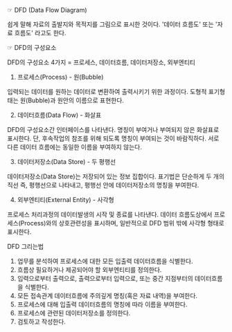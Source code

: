 <p align="center">
  
  ☞ DFD (Data Flow Diagram) <br>

쉽게 말해 자료의 출발지와 목적지를 그림으로 표시한 것이다.
'데이터 흐름도' 또는 '자료 흐름도' 라고도 한다.

  ☞ DFD의 구성요소 

DFD의 구성요소 4가지 = 프로세스, 데이터흐름, 데이터저장소, 외부엔티티

  
  
  1. 프로세스(Process) - 원(Bubble)

입력되는 데이터를 원하는 데이터로 변환하여 출력시키기 위한 과정이다.
도형적 표기형태는 원(Bubble)과 원안의 이름으로 표현한다.

  2. 데이터흐름(Data Flow) - 화살표

DFD의 구성요소간 인터페이스를 나타낸다.
명칭이 부여거나 부여되지 않은 화살표로 표시한다. 단, 후속작업의 참조를 위해 되도록 명칭이 부여되는 것이 바람직하다.
서로 다른 데이터 흐름에는 동일한 이름을 부여하지 않는다.

  3. 데이터저장소(Data Store) - 두 평행선 

데이터저장소(Data Store)는 저장되어 있는 정보 집합이다.
표기법은 단순하게 두 개의 직선 즉, 평행선으로 나타내고, 평행선 안에 데이터저장소의 명칭을 부여한다.

  4. 외부엔티티(External Entity) - 사각형

프로세스 처리과정의 데이터발생의 시작 및 종료를 나타낸다.
데이터 흐름도상에서 프로세스(Process)와의 상호관련성을 표시하며, 일반적으로 DFD 범위 밖에 사각형 형태로 표시한다.
 
  
  

  DFD 그리는법

1. 업무를 분석하여 프로세스에 대한 모든 입출력 데이터흐름을 식별한다. 
2. 흐름상 필요하거나 제공되어야 할 외부엔티티를 정의한다.
3. 입력으로부터 출력으로, 출력으로부터 입력으로, 또는 중간 지점부터의 데이터흐름을 식별한다.
4. 모든 접속관계 데이터흐름에 주의깊게 명칭(혹은 자료 내역)을 부여한다.
5. 프로세스에 대해 입출력 데이터흐름의 명칭에 따라 이름을 부여한다.
6. 프로세스에 관련된 데이터저장소를 정의한다.
7. 검토하고 작성한다.
  
</p>

